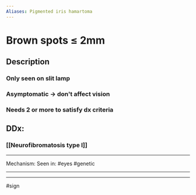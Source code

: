 ```yaml
---
Aliases: Pigmented iris hamartoma
---
```

# Brown spots ≤ 2mm 
## Description
### Only seen on slit lamp
### Asymptomatic -> don't affect vision
### Needs 2 or more to satisfy dx criteria
## DDx:
### [[Neurofibromatosis type I]] 


---
Mechanism:
Seen in: #eyes #genetic 

---


---
#sign 